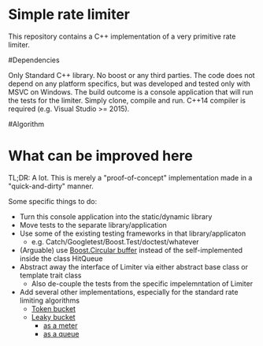 # Simple rate limiter

This repository contains a C++ implementation of a very primitive rate limiter.

#Dependencies

Only Standard C++ library. No boost or any third parties.
The code does not depend on any platform specifics, but was developed and tested only with MSVC on Windows.
The build outcome is a console application that will run the tests for the limiter. Simply clone, compile and run.
C++14 compiler is required (e.g. Visual Studio >= 2015).

#Algorithm

# What can be improved here

TL;DR: A lot.
This is merely a "proof-of-concept" implementation made in a "quick-and-dirty" manner.

Some specific things to do:

+ Turn this console application into the static/dynamic library
+ Move tests to the separate library/application
+ Use some of the existing testing frameworks in that library/applicaton
  + e.g. Catch/Googletest/Boost.Test/doctest/whatever
+ (Arguable) use [Boost.Circular buffer](http://www.boost.org/doc/libs/1_64_0/doc/html/circular_buffer.html) instead of the self-implemented inside the class HitQueue
+ Abstract away the interface of Limiter via either abstract base class or template trait class
  + Also de-couple the tests from the specific impelemntation of Limiter
+ Add several other implementations, especially for the standard rate limiting algorithms
  + [Token bucket](https://en.m.wikipedia.org/wiki/Token_bucket)
  + [Leaky bucket](https://en.m.wikipedia.org/wiki/Leaky_bucket)
    + [as a meter](https://en.m.wikipedia.org/wiki/Leaky_bucket#The_Leaky_Bucket_Algorithm_as_a_Meter)
    + [as a queue](https://en.m.wikipedia.org/wiki/Leaky_bucket#The_Leaky_Bucket_Algorithm_as_a_Queue)